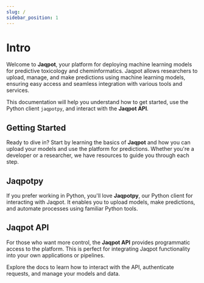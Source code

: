 ```yaml
---
slug: /
sidebar_position: 1
---
```


# Intro

Welcome to **Jaqpot**, your platform for deploying machine learning models for predictive toxicology and cheminformatics. Jaqpot allows researchers to upload, manage, and make predictions using machine learning models, ensuring easy access and seamless integration with various tools and services.

This documentation will help you understand how to get started, use the Python client `jaqpotpy`, and interact with the **Jaqpot API**.

## Getting Started

Ready to dive in? Start by learning the basics of **Jaqpot** and how you can upload your models and use the platform for predictions. Whether you're a developer or a researcher, we have resources to guide you through each step.

## Jaqpotpy

If you prefer working in Python, you'll love **Jaqpotpy**, our Python client for interacting with Jaqpot. It enables you to upload models, make predictions, and automate processes using familiar Python tools.

## Jaqpot API

For those who want more control, the **Jaqpot API** provides programmatic access to the platform. This is perfect for integrating Jaqpot functionality into your own applications or pipelines.

Explore the docs to learn how to interact with the API, authenticate requests, and manage your models and data.
